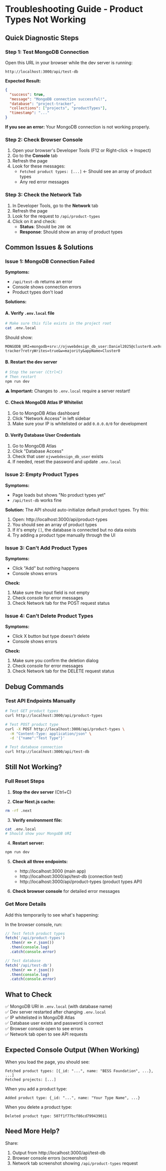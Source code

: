 # Troubleshooting Guide - Product Types Not Working

## Quick Diagnostic Steps

### Step 1: Test MongoDB Connection

Open this URL in your browser while the dev server is running:
```
http://localhost:3000/api/test-db
```

**Expected Result:** 
```json
{
  "success": true,
  "message": "MongoDB connection successful!",
  "database": "project-tracker",
  "collections": ["projects", "productTypes"],
  "timestamp": "..."
}
```

**If you see an error:** Your MongoDB connection is not working properly.

### Step 2: Check Browser Console

1. Open your browser's Developer Tools (F12 or Right-click → Inspect)
2. Go to the **Console** tab
3. Refresh the page
4. Look for these messages:
   - `Fetched product types: [...]` ← Should see an array of product types
   - Any red error messages

### Step 3: Check the Network Tab

1. In Developer Tools, go to the **Network** tab
2. Refresh the page
3. Look for the request to `/api/product-types`
4. Click on it and check:
   - **Status**: Should be `200 OK`
   - **Response**: Should show an array of product types

## Common Issues & Solutions

### Issue 1: MongoDB Connection Failed

**Symptoms:**
- `/api/test-db` returns an error
- Console shows connection errors
- Product types don't load

**Solutions:**

#### A. Verify `.env.local` file
```bash
# Make sure this file exists in the project root
cat .env.local
```

Should show:
```
MONGODB_URI=mongodb+srv://ojvwebdesign_db_user:Daniel2025@cluster0.wx9rjez.mongodb.net/project-tracker?retryWrites=true&w=majority&appName=Cluster0
```

#### B. Restart the dev server
```bash
# Stop the server (Ctrl+C)
# Then restart
npm run dev
```

⚠️ **Important:** Changes to `.env.local` require a server restart!

#### C. Check MongoDB Atlas IP Whitelist
1. Go to MongoDB Atlas dashboard
2. Click "Network Access" in left sidebar
3. Make sure your IP is whitelisted or add `0.0.0.0/0` for development

#### D. Verify Database User Credentials
1. Go to MongoDB Atlas
2. Click "Database Access"
3. Check that user `ojvwebdesign_db_user` exists
4. If needed, reset the password and update `.env.local`

### Issue 2: Empty Product Types

**Symptoms:**
- Page loads but shows "No product types yet"
- `/api/test-db` works fine

**Solution:**
The API should auto-initialize default product types. Try this:

1. Open: http://localhost:3000/api/product-types
2. You should see an array of product types
3. If it's empty `[]`, the database is connected but no data exists
4. Try adding a product type manually through the UI

### Issue 3: Can't Add Product Types

**Symptoms:**
- Click "Add" but nothing happens
- Console shows errors

**Check:**
1. Make sure the input field is not empty
2. Check console for error messages
3. Check Network tab for the POST request status

### Issue 4: Can't Delete Product Types

**Symptoms:**
- Click X button but type doesn't delete
- Console shows errors

**Check:**
1. Make sure you confirm the deletion dialog
2. Check console for error messages
3. Check Network tab for the DELETE request status

## Debug Commands

### Test API Endpoints Manually

```bash
# Test GET product types
curl http://localhost:3000/api/product-types

# Test POST product type
curl -X POST http://localhost:3000/api/product-types \
  -H "Content-Type: application/json" \
  -d '{"name":"Test Type"}'

# Test database connection
curl http://localhost:3000/api/test-db
```

## Still Not Working?

### Full Reset Steps

1. **Stop the dev server** (Ctrl+C)

2. **Clear Next.js cache:**
```bash
rm -rf .next
```

3. **Verify environment file:**
```bash
cat .env.local
# Should show your MongoDB URI
```

4. **Restart server:**
```bash
npm run dev
```

5. **Check all three endpoints:**
   - http://localhost:3000 (main app)
   - http://localhost:3000/api/test-db (connection test)
   - http://localhost:3000/api/product-types (product types API)

6. **Check browser console** for detailed error messages

### Get More Details

Add this temporarily to see what's happening:

In the browser console, run:
```javascript
// Test fetch product types
fetch('/api/product-types')
  .then(r => r.json())
  .then(console.log)
  .catch(console.error)

// Test database
fetch('/api/test-db')
  .then(r => r.json())
  .then(console.log)
  .catch(console.error)
```

## What to Check

✅ MongoDB URI in `.env.local` (with database name)  
✅ Dev server restarted after changing `.env.local`  
✅ IP whitelisted in MongoDB Atlas  
✅ Database user exists and password is correct  
✅ Browser console open to see errors  
✅ Network tab open to see API requests  

## Expected Console Output (When Working)

When you load the page, you should see:
```
Fetched product types: [{_id: "...", name: "BESS Foundation", ...}, ...]
Fetched projects: [...]
```

When you add a product type:
```
Added product type: {_id: "...", name: "Your Type Name", ...}
```

When you delete a product type:
```
Deleted product type: 507f1f77bcf86cd799439011
```

## Need More Help?

Share:
1. Output from http://localhost:3000/api/test-db
2. Browser console errors (screenshot)
3. Network tab screenshot showing `/api/product-types` request

